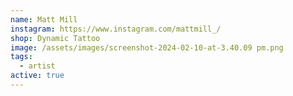 ```yaml
---
name: Matt Mill
instagram: https://www.instagram.com/mattmill_/
shop: Dynamic Tattoo
image: /assets/images/screenshot-2024-02-10-at-3.40.09 pm.png
tags:
  - artist
active: true
---
```

